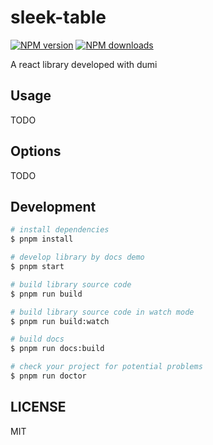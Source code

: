# sleek-table

[![NPM version](https://img.shields.io/npm/v/sleek-table.svg?style=flat)](https://npmjs.org/package/sleek-table)
[![NPM downloads](http://img.shields.io/npm/dm/sleek-table.svg?style=flat)](https://npmjs.org/package/sleek-table)

A react library developed with dumi

## Usage

TODO

## Options

TODO

## Development

```bash
# install dependencies
$ pnpm install

# develop library by docs demo
$ pnpm start

# build library source code
$ pnpm run build

# build library source code in watch mode
$ pnpm run build:watch

# build docs
$ pnpm run docs:build

# check your project for potential problems
$ pnpm run doctor
```

## LICENSE

MIT
